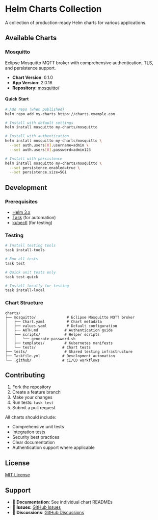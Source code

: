 # Helm Charts Collection

A collection of production-ready Helm charts for various applications.

## Available Charts

### Mosquitto

Eclipse Mosquitto MQTT broker with comprehensive authentication, TLS, and persistence support.

- **Chart Version**: 0.1.0
- **App Version**: 2.0.18
- **Repository**: [mosquitto/](./mosquitto/)

#### Quick Start

```bash
# Add repo (when published)
helm repo add my-charts https://charts.example.com

# Install with default settings
helm install mosquitto my-charts/mosquitto

# Install with authentication
helm install mosquitto my-charts/mosquitto \
  --set auth.users[0].username=admin \
  --set auth.users[0].password=admin123

# Install with persistence
helm install mosquitto my-charts/mosquitto \
  --set persistence.enabled=true \
  --set persistence.size=5Gi
```

## Development

### Prerequisites

- [Helm 3.x](https://helm.sh/docs/intro/install/)
- [Task](https://taskfile.dev/installation/) (for automation)
- [kubectl](https://kubernetes.io/docs/tasks/tools/) (for testing)

### Testing

```bash
# Install testing tools
task install-tools

# Run all tests
task test

# Quick unit tests only
task test-quick

# Install locally for testing
task install-local
```

### Chart Structure

```text
charts/
├── mosquitto/              # Eclipse Mosquitto MQTT broker
│   ├── Chart.yaml          # Chart metadata
│   ├── values.yaml         # Default configuration
│   ├── AUTH.md            # Authentication guide
│   ├── scripts/           # Helper scripts
│   │   └── generate-password.sh
│   ├── templates/         # Kubernetes manifests
│   └── tests/            # Chart tests
├── tests/                 # Shared testing infrastructure
├── Taskfile.yml          # Development automation
└── .github/              # CI/CD workflows
```

## Contributing

1. Fork the repository
2. Create a feature branch
3. Make your changes
4. Run tests: `task test`
5. Submit a pull request

All charts should include:

- Comprehensive unit tests
- Integration tests
- Security best practices
- Clear documentation
- Authentication support where applicable

## License

[MIT License](LICENSE)

## Support

- 📖 **Documentation**: See individual chart READMEs
- 🐛 **Issues**: [GitHub Issues](https://github.com/username/helm-charts/issues)
- 💬 **Discussions**: [GitHub Discussions](https://github.com/username/helm-charts/discussions)
